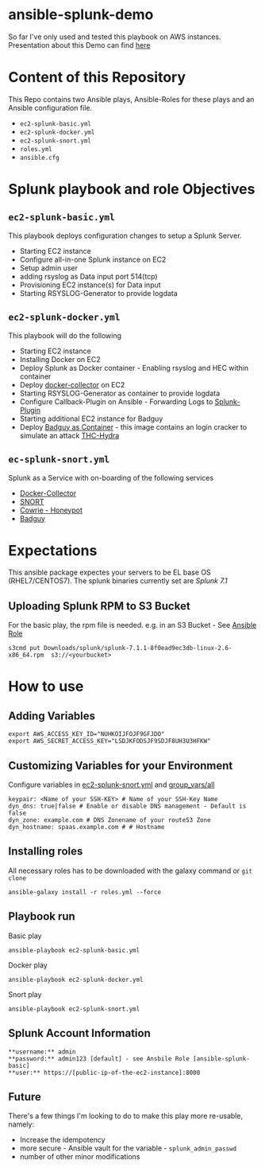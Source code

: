 # ansible-splunk-demo

So far I've only used and tested this playbook on AWS instances.
Presentation about this Demo can find [here](https://it-kombinat.org)

# Content of this Repository
This Repo contains two Ansible plays, Ansible-Roles for these plays and an Ansible configuration file.

- `ec2-splunk-basic.yml`
- `ec2-splunk-docker.yml`
- `ec2-splunk-snort.yml`
- `roles.yml`
- `ansible.cfg`

# Splunk playbook and role Objectives

## `ec2-splunk-basic.yml`
This playbook deploys configuration changes to setup a Splunk Server.
* Starting EC2 instance
* Configure all-in-one Splunk instance on EC2
* Setup admin user
* adding rsyslog as Data input port 514(tcp)
* Provisioning EC2 instance(s) for Data input
* Starting RSYSLOG-Generator to provide logdata

## `ec2-splunk-docker.yml`
This playbook will do the following
* Starting EC2 instance
* Installing Docker on EC2
* Deploy Splunk as Docker container -  Enabling rsyslog and HEC within container
* Deploy [docker-collector](https://www.outcoldsolutions.com/docs/monitoring-docker/) on EC2
* Starting RSYSLOG-Generator as container to provide logdata
* Configure Callback-Plugin on Ansible - Forwarding Logs to [Splunk-Plugin](https://splunkbase.splunk.com/app/4023/)
* Starting additional EC2 instance for Badguy
* Deploy [Badguy as Container](https://github.com/it-kombinat/badguy) - this image contains an login cracker to simulate an attack [THC-Hydra](https://tools.kali.org/password-attacks/hydra)

## `ec-splunk-snort.yml`
Splunk as a Service with on-boarding of the following services
* [Docker-Collector](https://www.outcoldsolutions.com/docs/monitoring-docker/)
* [SNORT](https://github.com/it-kombinat/ansible-snort)
* [Cowrie - Honeypot](https://github.com/it-kombinat/ansible-cowried)
* [Badguy](https://github.com/it-kombinat/badguy)

# Expectations

This ansible package expectes your servers to be EL base OS (RHEL7/CENTOS7). The splunk binaries currently set are *Splunk 7.1*

## Uploading Splunk RPM to S3 Bucket
For the basic play, the rpm file is needed. e.g. in an S3 Bucket - See [Ansible Role](https://github.com/it-kombinat/ansible-splunk-base)
```
s3cmd put Downloads/splunk/splunk-7.1.1-8f0ead9ec3db-linux-2.6-x86_64.rpm  s3://<yourbucket>
```
# How to use

## Adding Variables
```
export AWS_ACCESS_KEY_ID="NUHKOIJFOJF9GFJDO"
export AWS_SECRET_ACCESS_KEY="LSDJKFODSJF9SDJF8UH3U3HFKW"
```

## Customizing Variables for your Environment
Configure variables in [ec2-splunk-snort.yml](https://github.com/it-kombinat/splunk-demo/blob/master/ec2-splunk-snort.yml) and [group_vars/all](hittps://github.com/it-kombinat/splunk-demo/blob/master/group_vars/all.yml)

```
keypair: <Name of your SSH-KEY> # Name of your SSH-Key Name 
dyn_dns: true|false # Enable or disable DNS management - Default is false
dyn_zone: example.com # DNS Zonename of your route53 Zone
dyn_hostname: spaas.example.com # # Hostname 
```

## Installing roles
All necessary roles has to be downloaded with the galaxy command or `git clone`
```
ansible-galaxy install -r roles.yml --force
```
## Playbook run

Basic play
```
ansible-playbook ec2-splunk-basic.yml
```

Docker play
```
ansible-playbook ec2-splunk-docker.yml
```

Snort play
```
ansible-playbook ec2-splunk-snort.yml
```

## Splunk Account Information
```
**username:** admin
**password:** admin123 [default] - see Ansbile Role [ansible-splunk-basic]
**user:** https://[public-ip-of-the-ec2-instance]:8000
```

## Future

There's a few things I'm looking to do to make this play more re-usable, namely:

   * Increase the idempotency
   * more secure - Ansible vault for the variable -  `splunk_admin_passwd`
   * number of other minor modifications
